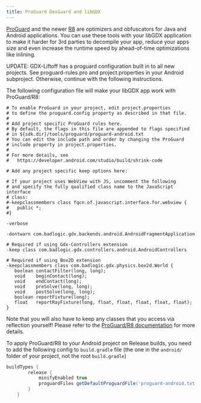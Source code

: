 ```yaml
---
title: ProGuard DexGuard and libGDX
---
```


[ProGuard](https://www.guardsquare.com/proguard) and the newer [R8](https://developer.android.com/studio/build/shrink-code) are optimizers and obfuscators for Java and Android applications. You can use these tools with your libGDX application to make it harder for 3rd parties to decompile your app, reduce your apps size and even increase the runtime speed by ahead-of-time optimizations like inlining.

UPDATE: GDX-Liftoff has a proguard configuration built in to all new projects. See proguard-rules.pro and project.properties in your Android subproject. Otherwise, continue with the following instructions.

The following configuration file will make your libGDX app work with ProGuard/R8:

```
# To enable ProGuard in your project, edit project.properties
# to define the proguard.config property as described in that file.
#
# Add project specific ProGuard rules here.
# By default, the flags in this file are appended to flags specified
# in ${sdk.dir}/tools/proguard/proguard-android.txt
# You can edit the include path and order by changing the ProGuard
# include property in project.properties.
#
# For more details, see
#   https://developer.android.com/studio/build/shrink-code

# Add any project specific keep options here:

# If your project uses WebView with JS, uncomment the following
# and specify the fully qualified class name to the JavaScript interface
# class:
#-keepclassmembers class fqcn.of.javascript.interface.for.webview {
#   public *;
#}

-verbose

-dontwarn com.badlogic.gdx.backends.android.AndroidFragmentApplication

# Required if using Gdx-Controllers extension
-keep class com.badlogic.gdx.controllers.android.AndroidControllers

# Required if using Box2D extension
-keepclassmembers class com.badlogic.gdx.physics.box2d.World {
   boolean contactFilter(long, long);
   void    beginContact(long);
   void    endContact(long);
   void    preSolve(long, long);
   void    postSolve(long, long);
   boolean reportFixture(long);
   float   reportRayFixture(long, float, float, float, float, float);
}
```

Note that you will also have to keep any classes that you access via reflection yourself! Please refer to the [ProGuard/R8 documentation](https://developer.android.com/studio/build/shrink-code) for more details.

To apply ProGuard/R8 to your Android project on Release builds, you need to add the following config to `build.gradle` file (the one in the `android/` folder of your project, not the root `build.gradle`)


```groovy
buildTypes {
        release {
            minifyEnabled true
            proguardFiles getDefaultProguardFile('proguard-android.txt'), 'proguard-rules.pro'
        }
    }
```
